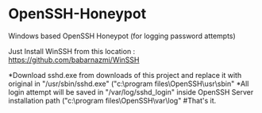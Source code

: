 OpenSSH-Honeypot
================

Windows based OpenSSH Honeypot (for logging password attempts)

Just Install WinSSH from this location : https://github.com/babarnazmi/WinSSH

 *Download sshd.exe from downloads of this project and replace it with original in "/usr/sbin/sshd.exe" ("c:\program files\OpenSSH\usr\sbin\"
 *All login attempt will be saved in "/var/log/sshd_login" inside OpenSSH Server installation path ("c:\program files\OpenSSH\var\log\"
 #That's it.

